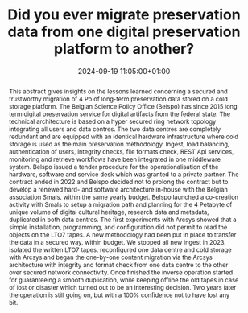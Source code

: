---
abstract: 'This abstract gives insights on the lessons learned concerning a secured
  and trustworthy migration of 4 Pb of long-term preservation data stored on a cold
  storage platform.

  The Belgian Science Policy Office (Belspo) has since 2015 long term digital preservation
  service for digital artifacts from the federal state. The technical architecture
  is based on a hyper secured ring network topology integrating all users and data
  centres. The two data centres are completely redundant and are equipped with an
  identical hardware infrastructure where cold storage is used as the main preservation
  methodology. Ingest, load balancing, authentication of users, integrity checks,
  file formats check, REST Api services, monitoring and retrieve workflows have been
  integrated in one middleware system. Belspo issued a tender procedure for the operationalisation
  of the hardware, software and service desk which was granted to a private partner.

  The contract ended in 2022 and Belspo decided not to prolong the contract but to
  develop a renewed hard- and software architecture in-house with the Belgian association
  Smals, within the same yearly budget. Belspo launched a co-creation activity with
  Smals to setup a migration path and planning for the 4 Petabyte of unique volume
  of digital cultural heritage, research data and metadata, duplicated in both data
  centres. The first experiments with Arcsys showed that a simple installation, programming,
  and configuration did not permit to read the objects on the LTO7 tapes. A new methodology
  had been put in place to transfer the data in a secured way, within budget.

  We stopped all new ingest in 2023, isolated the written LTO7 tapes, reconfigured
  one data centre and cold storage with Arcsys and began the one-by-one content migration
  via the Arcsys architecture with integrity and format check from one data centre
  to the other over secured network connectivity. Once finished the inverse operation
  started for guaranteeing a smooth duplication, while keeping offline the old tapes
  in case of lost or disaster which turned out to be an interesting decision. Two
  years later the operation is still going on, but with a 100% confidence not to have
  lost any bit.'
creators:
- chris de loof
date: 2024-09-19 11:05:00+01:00
document_url: https://doi.org/10.5281/zenodo.13778106
grand_parent: iPRES
institutions: []
keywords:
- governance, resourcing, and management for dp
- from document to data
landing_page_url: https://zenodo.org/records/13778106
language: eng
layout: publication
license: Creative Commons Attribution 4.0 (CC-BY-4.0)
notes_url: https://docs.google.com/document/d/1Hf-VavCLYwGskk3JdDbnPOALZtP2Yd4w2pe_5Evkxg8/edit#heading=h.aar4tupij1po
parent: iPRES 2024
publication_type: lightning talk
size: null
slides_url: https://zenodo.org/records/13778106
source_name: iPRES
stream_url: https://www.archief.vlaanderen.be/archief/records/dossiers/5acb210228ce4315ae650812d056a482329eb83ed2dc42398a51505dc153be81/documents/95ca2a083ac641f99b58185549d7c5407e49ac128c9e45efb96d32698a8f023a
title: Did you ever migrate preservation data from one digital preservation platform
  to another?
year: 2024
---